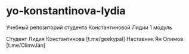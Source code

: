 # yo-konstantinova-lydia
Учебный репозиторий студента Константиновой Лидии 1 модуль

Студент Лидия Константинова [t.me/geekypal]
Наставник Ян Олимов [t.me/OlimvJan]